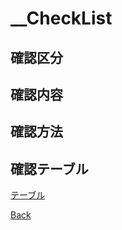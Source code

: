 # __CheckList

## 確認区分

## 確認内容

## 確認方法

## 確認テーブル

[テーブル](./_ValuationTable/README.md)

[Back](../README.md)